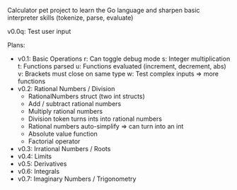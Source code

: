 Calculator pet project to learn the Go language and sharpen basic interpreter skills (tokenize, parse, evaluate)

v0.0q: Test user input

Plans:
 - v0.1: Basic Operations
    r: Can toggle debug mode
    s: Integer multiplication
    t: Functions parsed
    u: Functions evaluated (increment, decrement, abs)
    v: Brackets must close on same type
    w: Test complex inputs => more functions
 - v0.2: Rational Numbers / Division
   - RationalNumbers struct (two int structs)
   - Add / subtract rational numbers
   - Multiply rational numbers
   - Division token turns ints into rational numbers
   - Rational numbers auto-simplify => can turn into an int
   - Absolute value function
   - Factorial operator
 - v0.3: Irrational Numbers / Roots
 - v0.4: Limits
 - v0.5: Derivatives
 - v0.6: Integrals
 - v0.7: Imaginary Numbers / Trigonometry
